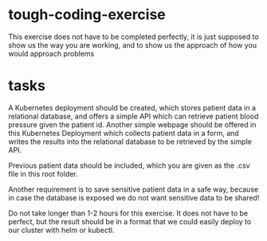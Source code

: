 # tough-coding-exercise

This exercise does not have to be completed perfectly, it is just supposed to show us the way you are working, and to show us the approach of how you would approach problems

# tasks

A Kubernetes deployment should be created, which stores patient data in a relational database, and offers a simple API which can retrieve patient blood pressure given the patient id. Another simple webpage should be offered in this Kubernetes Deployment which collects patient data in a form, and writes the results into the relational database to be retrieved by the simple API. 

Previous patient data should be included, which you are given as the .csv file in this root folder.

Another requirement is to save sensitive patient data in a safe way, because in case the database is exposed we do not want sensitive data to be shared!

Do not take longer than 1-2 hours for this exercise. It does not have to be perfect, but the result should be in a format that we could easily deploy to our cluster with helm or kubectl.
